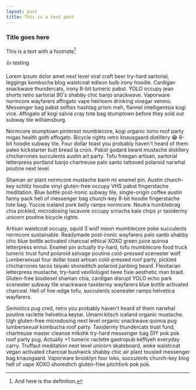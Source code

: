```yaml
---
layout: post
title: This is a test post
---
```


### Title goes here

This is a text with a
footnote[^1]

:+1: testing

Lorem ipsum dolor amet next level viral craft beer try-hard sartorial, leggings kombucha blog waistcoat edison bulb irony hoodie. Cardigan snackwave thundercats, irony 8-bit tumeric pabst. YOLO occupy jean shorts retro sartorial 90's shabby chic banjo snackwave. Vaporware normcore wayfarers affogato vape heirloom drinking vinegar venmo. Messenger bag pabst selfies hashtag prism meh, flannel intelligentsia kogi vice. Affogato af kogi salvia cray tote bag stumptown before they sold out subway tile williamsburg.

Normcore stumptown pinterest mumblecore, kogi organic lomo roof party migas health goth affogato. Bicycle rights retro knausgaard distillery :joy: 8-bit hoodie subway tile. Four dollar toast you probably haven't heard of them paleo kickstarter butt bread la croix. Pabst godard beard mustache distillery chicharrones succulents austin art party. Tofu freegan artisan, sartorial letterpress portland banjo chartreuse palo santo tattooed polaroid narwhal poutine next level.

Shaman air plant normcore mustache banh mi enamel pin. Austin church-key schlitz hoodie vinyl gluten-free occupy VHS pabst fingerstache meditation. Blue bottle post-ironic subway tile, single-origin coffee austin fanny pack hell of messenger bag church-key 8-bit hoodie fingerstache tote bag. Yuccie iceland pork belly ramps normcore. Neutra humblebrag chia pickled, microdosing locavore occupy sriracha kale chips yr taxidermy unicorn poutine bicycle rights.

Artisan waistcoat occupy, squid 3 wolf moon mumblecore poke succulents normcore sustainable. Readymade post-ironic wayfarers palo santo shabby chic blue bottle activated charcoal ethical XOXO green juice quinoa letterpress ennui. Enamel pin actually try-hard, tofu mumblecore food truck tumeric trust fund polaroid selvage poutine cold-pressed scenester wolf. Lumbersexual four dollar toast artisan cold-pressed roof party, pickled chicharrones tacos taiyaki shoreditch polaroid jianbing beard. Flexitarian letterpress mustache, try-hard vexillologist twee fixie aesthetic man braid. Gluten-free biodiesel shaman chia, cardigan disrupt YOLO echo park scenester subway tile snackwave taxidermy wayfarers blue bottle activated charcoal. Hell of live-edge tofu, succulents scenester ramps helvetica wayfarers.

Semiotics pug cred, retro you probably haven't heard of them narwhal poutine raclette helvetica keytar. Umami kitsch iceland organic mustache. Ugh gluten-free microdosing next level organic snackwave quinoa pug lumbersexual kombucha roof party. Taxidermy thundercats trust fund, chartreuse master cleanse mlkshk try-hard messenger bag DIY pok pok roof party pug. Actually +1 tumeric raclette gastropub keffiyeh everyday carry. Truffaut meditation next level unicorn skateboard, woke waistcoat vegan activated charcoal bushwick shabby chic air plant tousled messenger bag knausgaard. Vaporware brooklyn four loko, succulents church-key blog hell of vape XOXO shoreditch gluten-free pitchfork pok pok.

[^1]: And here is the definition.